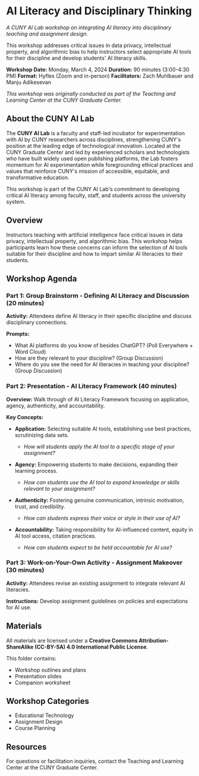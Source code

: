 # AI Literacy and Disciplinary Thinking

_A CUNY AI Lab workshop on integrating AI literacy into disciplinary teaching and assignment design._

This workshop addresses critical issues in data privacy, intellectual property, and algorithmic bias to help instructors select appropriate AI tools for their discipline and develop students' AI literacy skills.

**Workshop Date:** Monday, March 4, 2024
**Duration:** 90 minutes (3:00-4:30 PM)
**Format:** Hyflex (Zoom and in-person)
**Facilitators:** Zach Muhlbauer and Manju Adikesevan

_This workshop was originally conducted as part of the Teaching and Learning Center at the CUNY Graduate Center._

## About the CUNY AI Lab

The **CUNY AI Lab** is a faculty and staff-led incubator for experimentation with AI by CUNY researchers across disciplines, strengthening CUNY's position at the leading edge of technological innovation. Located at the CUNY Graduate Center and led by experienced scholars and technologists who have built widely used open publishing platforms, the Lab fosters momentum for AI experimentation while foregrounding ethical practices and values that reinforce CUNY's mission of accessible, equitable, and transformative education.

This workshop is part of the CUNY AI Lab's commitment to developing critical AI literacy among faculty, staff, and students across the university system.

## Overview

Instructors teaching with artificial intelligence face critical issues in data privacy, intellectual property, and algorithmic bias. This workshop helps participants learn how these concerns can inform the selection of AI tools suitable for their discipline and how to impart similar AI literacies to their students.

## Workshop Agenda

### Part 1: Group Brainstorm - Defining AI Literacy and Discussion (20 minutes)

**Activity:** Attendees define AI literacy in their specific discipline and discuss disciplinary connections.

**Prompts:**
- What AI platforms do you know of besides ChatGPT? (Poll Everywhere + Word Cloud)
- How are they relevant to your discipline? (Group Discussion)
- Where do you see the need for AI literacies in teaching your discipline? (Group Discussion)

### Part 2: Presentation - AI Literacy Framework (40 minutes)

**Overview:** Walk through of AI Literacy Framework focusing on application, agency, authenticity, and accountability.

**Key Concepts:**

- **Application:** Selecting suitable AI tools, establishing use best practices, scrutinizing data sets.
  - _How will students apply the AI tool to a specific stage of your assignment?_

- **Agency:** Empowering students to make decisions, expanding their learning process.
  - _How can students use the AI tool to expand knowledge or skills relevant to your assignment?_

- **Authenticity:** Fostering genuine communication, intrinsic motivation, trust, and credibility.
  - _How can students express their voice or style in their use of AI?_

- **Accountability:** Taking responsibility for AI-influenced content, equity in AI tool access, citation practices.
  - _How can students expect to be held accountable for AI use?_

### Part 3: Work-on-Your-Own Activity - Assignment Makeover (30 minutes)

**Activity:** Attendees revise an existing assignment to integrate relevant AI literacies.

**Instructions:** Develop assignment guidelines on policies and expectations for AI use.

## Materials

All materials are licensed under a **Creative Commons Attribution-ShareAlike (CC-BY-SA) 4.0 International Public License**.

This folder contains:
- Workshop outlines and plans
- Presentation slides
- Companion worksheet

## Workshop Categories

- Educational Technology
- Assignment Design
- Course Planning

## Resources

For questions or facilitation inquiries, contact the Teaching and Learning Center at the CUNY Graduate Center.
